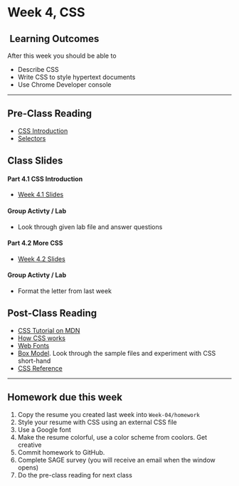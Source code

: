 # Week 4, CSS

## <i class="fa fa-star"></i>&nbsp;Learning Outcomes ###
After this week you should be able to 

- Describe CSS
- Write CSS to style hypertext documents
- Use Chrome Developer console

---  
## Pre-Class Reading
- [CSS Introduction](https://www.w3schools.com/css/css_intro.asp)
- [Selectors](https://developer.mozilla.org/en-US/docs/Learn/CSS/Introduction_to_CSS/Selectors)

## Class Slides  


#### Part 4.1 CSS Introduction 

- [Week 4.1 Slides](/slides/ist263-w4-1.pdf)


#### Group Activty / Lab
- Look through given lab file and answer questions

#### Part 4.2 More CSS
- [Week 4.2 Slides](/slides/ist263-w4-2.pdf)

#### Group Activty / Lab
- Format the letter from last week

## Post-Class Reading
- [CSS Tutorial on MDN](https://developer.mozilla.org/en-US/docs/Learn/CSS/Introduction_to_CSS)
- [How CSS works](https://developer.mozilla.org/en-US/docs/Learn/CSS/Introduction_to_CSS/How_CSS_works)
- [Web Fonts](https://developer.mozilla.org/en-US/docs/Learn/CSS/Styling_text/Web_fonts)
- [Box Model](https://developer.mozilla.org/en-US/docs/Learn/CSS/Introduction_to_CSS/Box_model). Look through the sample files and experiment with CSS short-hand    
- [CSS Reference](https://developer.mozilla.org/en-US/docs/Web/CSS/Reference)

    
--- 

## Homework due this week ###
1. Copy the resume you created last week into `Week-04/homework`
2. Style your resume with CSS using an external CSS file
3. Use a Google font
5. Make the resume colorful, use a color scheme from coolors. Get creative
4. Commit homework to GitHub.
5. Complete SAGE survey (you will receive an email when the window opens)
6. Do the pre-class reading for next class